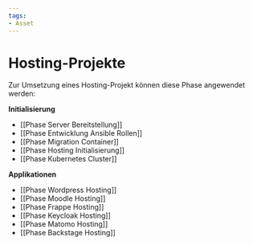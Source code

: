 ```yaml
---
tags:
- Asset
---
```

# Hosting-Projekte


Zur Umsetzung eines Hosting-Projekt können diese Phase angewendet werden:

**Initialisierung**

* [[Phase Server Bereitstellung]]
* [[Phase Entwicklung Ansible Rollen]]
* [[Phase Migration Container]]
* [[Phase Hosting Initialisierung]]
* [[Phase Kubernetes Cluster]]

**Applikationen**

* [[Phase Wordpress Hosting]]
* [[Phase Moodle Hosting]]
* [[Phase Frappe Hosting]]
* [[Phase Keycloak Hosting]]
* [[Phase Matomo Hosting]]
* [[Phase Backstage Hosting]]